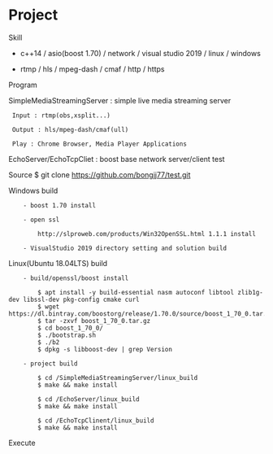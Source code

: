 # Project

Skill

- c++14 / asio(boost 1.70) / network / visual studio 2019 / linux / windows

- rtmp / hls / mpeg-dash / cmaf / http / https 

Program 

  SimpleMediaStreamingServer : simple live media streaming server

     Input : rtmp(obs,xsplit...)

	 Output : hls/mpeg-dash/cmaf(ull)

	 Play : Chrome Browser, Media Player Applications

  EchoServer/EchoTcpCliet : boost base network server/client test 


Source
    $  git clone https://github.com/bongjj77/test.git


Windows build

		- boost 1.70 install
    
		- open ssl

			http://slproweb.com/products/Win32OpenSSL.html 1.1.1 install
    
		- VisualStudio 2019 directory setting and solution build


Linux(Ubuntu 18.04LTS) build

		- build/openssl/boost install

			$ apt install -y build-essential nasm autoconf libtool zlib1g-dev libssl-dev pkg-config cmake curl
			$ wget https://dl.bintray.com/boostorg/release/1.70.0/source/boost_1_70_0.tar.gz
			$ tar -zxvf boost_1_70_0.tar.gz
			$ cd boost_1_70_0/
			$ ./bootstrap.sh
			$ ./b2
			$ dpkg -s libboost-dev | grep Version

		- project build 

			$ cd /SimpleMediaStreamingServer/linux_build
			$ make && make install

			$ cd /EchoServer/linux_build 
			$ make && make install

			$ cd /EchoTcpClinent/linux_build 
			$ make && make install
	    
Execute 

